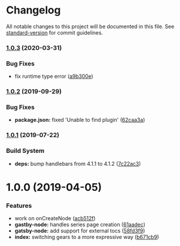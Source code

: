 # Changelog

All notable changes to this project will be documented in this file. See [standard-version](https://github.com/conventional-changelog/standard-version) for commit guidelines.

### [1.0.3](https://github.com/weirdpattern/gatsby-remark-series/compare/v1.0.2...v1.0.3) (2020-03-31)

### Bug Fixes

- fix runtime type error ([a9b300e](https://github.com/weirdpattern/gatsby-remark-series/commit/a9b300ea1e177ee575a4063e5b679f00dd22b46d))

### [1.0.2](https://github.com/weirdpattern/gatsby-remark-series/compare/v1.0.1...v1.0.2) (2019-09-29)

### Bug Fixes

- **package.json:** fixed 'Unable to find plugin' ([62caa3a](https://github.com/weirdpattern/gatsby-remark-series/commit/62caa3a))

### [1.0.1](https://github.com/weirdpattern/gatsby-remark-series-toc/compare/v1.0.0...v1.0.1) (2019-07-22)

### Build System

- **deps:** bump handlebars from 4.1.1 to 4.1.2 ([7c22ac3](https://github.com/weirdpattern/gatsby-remark-series-toc/commit/7c22ac3))

# 1.0.0 (2019-04-05)

### Features

- work on onCreateNode ([acb512f](https://github.com/weirdpattern/gatsby-remark-series-toc/commit/acb512f))
- **gastby-node:** handles series page creation ([61aadec](https://github.com/weirdpattern/gatsby-remark-series-toc/commit/61aadec))
- **gatsby-node:** add support for external tocs ([58fd3f9](https://github.com/weirdpattern/gatsby-remark-series-toc/commit/58fd3f9))
- **index:** switching gears to a more expressive way ([b671cb9](https://github.com/weirdpattern/gatsby-remark-series-toc/commit/b671cb9))
